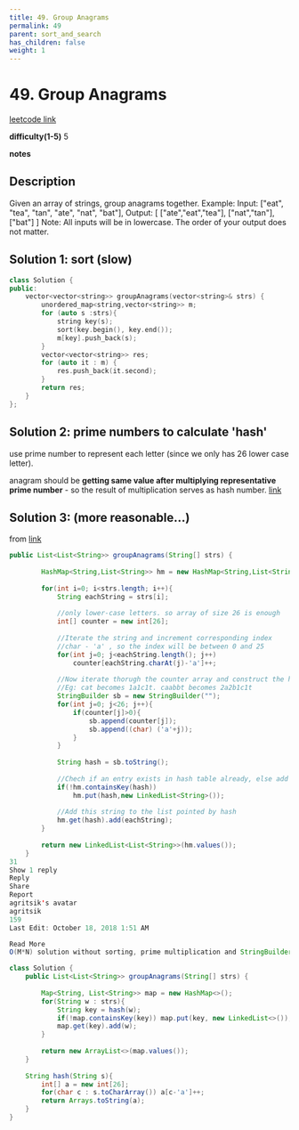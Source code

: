 ```yaml
---
title: 49. Group Anagrams
permalink: 49
parent: sort_and_search
has_children: false
weight: 1
---
```

# 49. Group Anagrams
[leetcode link](https://leetcode.com/problems/group-anagrams/)

**difficulty(1-5)** 
5

**notes**   


## Description
Given an array of strings, group anagrams together.
Example:
Input: ["eat", "tea", "tan", "ate", "nat", "bat"],
Output:
[
  ["ate","eat","tea"],
  ["nat","tan"],
  ["bat"]
]
Note:
All inputs will be in lowercase.
The order of your output does not matter. 

## Solution 1: sort (slow)
```c++
class Solution {
public:
    vector<vector<string>> groupAnagrams(vector<string>& strs) {
        unordered_map<string,vector<string>> m;
        for (auto s :strs){
            string key(s);
            sort(key.begin(), key.end());
            m[key].push_back(s);
        }
        vector<vector<string>> res;
        for (auto it : m) {
            res.push_back(it.second);
        }
        return res;
    }
};
```

## Solution 2: prime numbers to calculate 'hash'
use prime number to represent each letter (since we only has 26 lower case letter). 

anagram should be **getting same value after multiplying representative prime number** - so the result of multiplication serves as hash number.
[link](https://leetcode.com/problems/group-anagrams/discuss/19233/O(M-*-N)-algorithm-using-hash-without-sort())

## Solution 3: (more reasonable...)
from [link](https://leetcode.com/problems/group-anagrams/discuss/19233/O(M-*-N)-algorithm-using-hash-without-sort()/139434)
```java
public List<List<String>> groupAnagrams(String[] strs) {
        
        HashMap<String,List<String>> hm = new HashMap<String,List<String>>();
        
        for(int i=0; i<strs.length; i++){
            String eachString = strs[i];
            
            //only lower-case letters. so array of size 26 is enough
            int[] counter = new int[26];
            
            //Iterate the string and increment corresponding index
            //char - 'a' , so the index will be between 0 and 25
            for(int j=0; j<eachString.length(); j++)
                counter[eachString.charAt(j)-'a']++;
            
            //Now iterate thorugh the counter array and construct the hash 
            //Eg: cat becomes 1a1c1t. caabbt becomes 2a2b1c1t
            StringBuilder sb = new StringBuilder("");
            for(int j=0; j<26; j++){
                if(counter[j]>0){
                    sb.append(counter[j]);
                    sb.append((char) ('a'+j));
                }
            }
            
            String hash = sb.toString();
            
            //Chech if an entry exists in hash table already, else add a new one
            if(!hm.containsKey(hash))
                hm.put(hash,new LinkedList<String>());
                
            //Add this string to the list pointed by hash
            hm.get(hash).add(eachString);
        }
        
        return new LinkedList<List<String>>(hm.values());
    }
31
Show 1 reply
Reply
Share
Report
agritsik's avatar
agritsik
159
Last Edit: October 18, 2018 1:51 AM

Read More
O(M*N) solution without sorting, prime multiplication and StringBuilder :)

class Solution {
    public List<List<String>> groupAnagrams(String[] strs) {
        
        Map<String, List<String>> map = new HashMap<>();
        for(String w : strs){
            String key = hash(w);          
            if(!map.containsKey(key)) map.put(key, new LinkedList<>());
            map.get(key).add(w);
        }
        
        return new ArrayList<>(map.values());
    }
    
    String hash(String s){
        int[] a = new int[26];
        for(char c : s.toCharArray()) a[c-'a']++;
        return Arrays.toString(a);
    }
}
```

<!-- 
Default label
{: .label }

Blue label
{: .label .label-blue }

Stable
{: .label .label-green }

New release
{: .label .label-purple }

Coming soon
{: .label .label-yellow }

Deprecated
{: .label .label-red } -->
